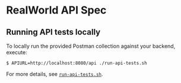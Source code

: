 # RealWorld API Spec

## Running API tests locally

To locally run the provided Postman collection against your backend, execute:

```shell
$ APIURL=http://localhost:8080/api ./run-api-tests.sh
```

For more details, see [`run-api-tests.sh`](run-api-tests.sh).